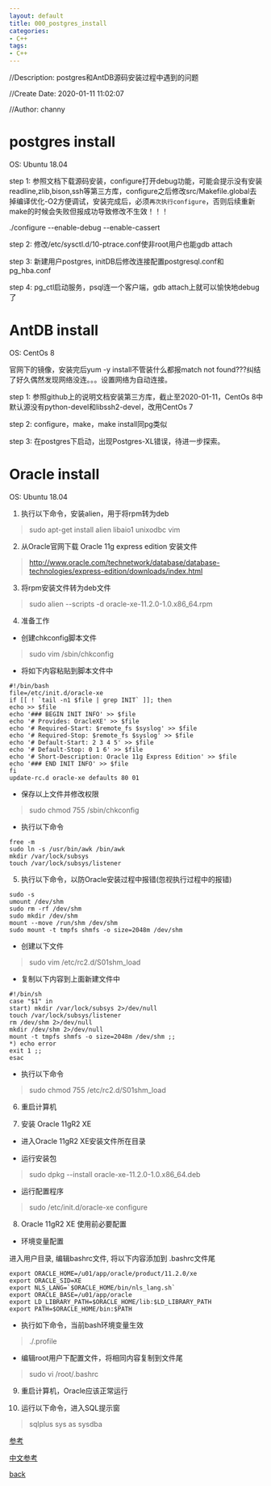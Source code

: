 ```yaml
---
layout: default
title: 000_postgres_install
categories:
- C++
tags:
- C++
---
```

//Description: postgres和AntDB源码安装过程中遇到的问题

//Create Date: 2020-01-11 11:02:07

//Author: channy

# postgres install

OS: Ubuntu 18.04

step 1: 参照文档下载源码安装，configure打开debug功能，可能会提示没有安装readline,zlib,bison,ssh等第三方库，configure之后修改src/Makefile.global去掉编译优化-O2方便调试，安装完成后，必须`再次执行configure`，否则后续重新make的时候会失败但报成功导致修改不生效！！！

./configure --enable-debug --enable-cassert

step 2: 修改/etc/sysctl.d/10-ptrace.conf使非root用户也能gdb attach

step 3: 新建用户postgres, initDB后修改连接配置postgresql.conf和pg_hba.conf

step 4: pg_ctl启动服务，psql连一个客户端，gdb attach上就可以愉快地debug了

# AntDB install

OS: CentOs 8

官网下的镜像，安装完后yum -y install不管装什么都报match not found???纠结了好久偶然发现网络没连。。。设置网络为自动连接。

step 1: 参照github上的说明文档安装第三方库，截止至2020-01-11，CentOs 8中默认源没有python-devel和libssh2-devel，改用CentOs 7

step 2: configure，make，make install同pg类似

step 3: 在postgres下启动，出现Postgres-XL错误，待进一步探索。 

# Oracle install

OS: Ubuntu 18.04

1. 执行以下命令，安装alien，用于将rpm转为deb

> sudo apt-get install alien libaio1 unixodbc vim

2. 从Oracle官网下载 Oracle 11g express edition 安装文件

> http://www.oracle.com/technetwork/database/database-technologies/express-edition/downloads/index.html

3. 将rpm安装文件转为deb文件

> sudo alien --scripts -d oracle-xe-11.2.0-1.0.x86_64.rpm

4. 准备工作

* 创建chkconfig脚本文件

> sudo vim /sbin/chkconfig

* 将如下内容粘贴到脚本文件中

```shell
#!/bin/bash
file=/etc/init.d/oracle-xe
if [[ ! `tail -n1 $file | grep INIT` ]]; then
echo >> $file
echo '### BEGIN INIT INFO' >> $file
echo '# Provides: OracleXE' >> $file
echo '# Required-Start: $remote_fs $syslog' >> $file
echo '# Required-Stop: $remote_fs $syslog' >> $file
echo '# Default-Start: 2 3 4 5' >> $file
echo '# Default-Stop: 0 1 6' >> $file
echo '# Short-Description: Oracle 11g Express Edition' >> $file
echo '### END INIT INFO' >> $file
fi
update-rc.d oracle-xe defaults 80 01
```

* 保存以上文件并修改权限

> sudo chmod 755 /sbin/chkconfig

* 执行以下命令

```
free -m
sudo ln -s /usr/bin/awk /bin/awk
mkdir /var/lock/subsys
touch /var/lock/subsys/listener
```

5. 执行以下命令，以防Oracle安装过程中报错(忽视执行过程中的报错)

```
sudo -s
umount /dev/shm
sudo rm -rf /dev/shm
sudo mkdir /dev/shm
mount --move /run/shm /dev/shm
sudo mount -t tmpfs shmfs -o size=2048m /dev/shm
```

* 创建以下文件

> sudo vim /etc/rc2.d/S01shm_load

* 复制以下内容到上面新建文件中

```shell
#!/bin/sh
case "$1" in
start) mkdir /var/lock/subsys 2>/dev/null
touch /var/lock/subsys/listener
rm /dev/shm 2>/dev/null
mkdir /dev/shm 2>/dev/null
mount -t tmpfs shmfs -o size=2048m /dev/shm ;;
*) echo error
exit 1 ;;
esac
```

* 执行以下命令

> sudo chmod 755 /etc/rc2.d/S01shm_load

6. 重启计算机

7. 安装 Oracle 11gR2 XE

* 进入Oracle 11gR2 XE安装文件所在目录

* 运行安装包

> sudo dpkg --install oracle-xe-11.2.0-1.0.x86_64.deb

* 运行配置程序

> sudo /etc/init.d/oracle-xe configure

8. Oracle 11gR2 XE 使用前必要配置

* 环境变量配置

进入用户目录, 编辑bashrc文件, 将以下内容添加到 .bashrc文件尾

```
export ORACLE_HOME=/u01/app/oracle/product/11.2.0/xe
export ORACLE_SID=XE
export NLS_LANG=`$ORACLE_HOME/bin/nls_lang.sh`
export ORACLE_BASE=/u01/app/oracle
export LD_LIBRARY_PATH=$ORACLE_HOME/lib:$LD_LIBRARY_PATH
export PATH=$ORACLE_HOME/bin:$PATH
```

* 执行如下命令，当前bash环境变量生效

> ./.profile

* 编辑root用户下配置文件，将相同内容复制到文件尾

> sudo vi /root/.bashrc

9. 重启计算机，Oracle应该正常运行

10. 运行以下命令，进入SQL提示窗

> sqlplus sys as sysdba

[参考](https://www.youtube.com/watch?v=jOrarHqj7X8)

[中文参考](https://blog.csdn.net/once_pluto/article/details/83385150)

[back](/)

